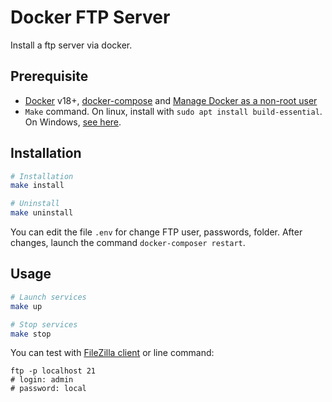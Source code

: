 # Docker FTP Server
Install a ftp server via docker.

## Prerequisite

* [Docker](https://docs.docker.com/get-docker/) v18+, [docker-compose](https://docs.docker.com/compose/install/) and [Manage Docker as a non-root user](https://docs.docker.com/install/linux/linux-postinstall/)
* `Make` command. On linux, install with `sudo apt install build-essential`. On Windows, [see here](https://stackoverflow.com/questions/32127524/how-to-install-and-use-make-in-windows/54086635).

## Installation

```bash
# Installation
make install

# Uninstall
make uninstall
```

You can edit the file `.env` for change FTP user, passwords, folder. After changes, launch the command `docker-composer restart`.


## Usage

```bash
# Launch services
make up

# Stop services
make stop
```

You can test with [FileZilla client](https://filezilla-project.org) or line command:

```shell script
ftp -p localhost 21
# login: admin
# password: local
```
